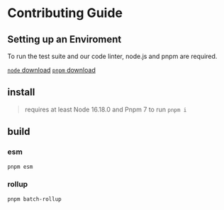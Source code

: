 # Contributing Guide

## Setting up an Enviroment
To run the test suite and our code linter, node.js and pnpm are required.

[`node` download](https://nodejs.org/download)
[`pnpm` download](https://pnpm.io/)



## install
> requires at least Node 16.18.0 and Pnpm 7 to run
`pnpm i`

## build
### esm
`pnpm esm`

### rollup
`pnpm batch-rollup`




